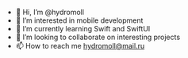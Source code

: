 - 👋 Hi, I’m @hydromoll
- 👀 I’m interested in mobile development
- 🌱 I’m currently learning Swift and SwiftUI
- 💞️ I’m looking to collaborate on interesting projects
- 📫 How to reach me hydromoll@mail.ru

<!---
hydromoll/hydromoll is a ✨ special ✨ repository because its `README.md` (this file) appears on your GitHub profile.
You can click the Preview link to take a look at your changes.
--->
